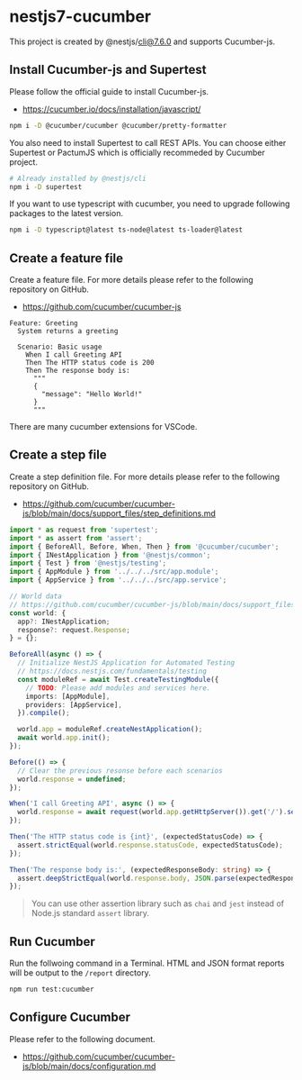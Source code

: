 # nestjs7-cucumber

This project is created by @nestjs/cli@7.6.0 and supports Cucumber-js.

## Install Cucumber-js and Supertest

Please follow the official guide to install Cucumber-js.

- <https://cucumber.io/docs/installation/javascript/>

```bash
npm i -D @cucumber/cucumber @cucumber/pretty-formatter
```

You also need to install Supertest to call REST APIs. You can choose either Supertest or PactumJS which is officially recommeded by Cucumber project.

```bash
# Already installed by @nestjs/cli
npm i -D supertest
```

If you want to use typescript with cucumber, you need to upgrade following packages to the latest version.

```bash
npm i -D typescript@latest ts-node@latest ts-loader@latest
```

## Create a feature file

Create a feature file. For more details please refer to the following repository on GitHub.

- <https://github.com/cucumber/cucumber-js>

```text
Feature: Greeting
  System returns a greeting

  Scenario: Basic usage
    When I call Greeting API
    Then The HTTP status code is 200
    Then The response body is:
      """
      {
        "message": "Hello World!"
      }
      """
```

There are many cucumber extensions for VSCode.

## Create a step file

Create a step definition file. For more details please refer to the following repository on GitHub.

- <https://github.com/cucumber/cucumber-js/blob/main/docs/support_files/step_definitions.md>

```ts
import * as request from 'supertest';
import * as assert from 'assert';
import { BeforeAll, Before, When, Then } from '@cucumber/cucumber';
import { INestApplication } from '@nestjs/common';
import { Test } from '@nestjs/testing';
import { AppModule } from '../../../src/app.module';
import { AppService } from '../../../src/app.service';

// World data
// https://github.com/cucumber/cucumber-js/blob/main/docs/support_files/world.md
const world: {
  app?: INestApplication;
  response?: request.Response;
} = {};

BeforeAll(async () => {
  // Initialize NestJS Application for Automated Testing
  // https://docs.nestjs.com/fundamentals/testing
  const moduleRef = await Test.createTestingModule({
    // TODO: Please add modules and services here.
    imports: [AppModule],
    providers: [AppService],
  }).compile();

  world.app = moduleRef.createNestApplication();
  await world.app.init();
});

Before(() => {
  // Clear the previous resonse before each scenarios
  world.response = undefined;
});

When('I call Greeting API', async () => {
  world.response = await request(world.app.getHttpServer()).get('/').send();
});

Then('The HTTP status code is {int}', (expectedStatusCode) => {
  assert.strictEqual(world.response.statusCode, expectedStatusCode);
});

Then('The response body is:', (expectedResponseBody: string) => {
  assert.deepStrictEqual(world.response.body, JSON.parse(expectedResponseBody));
});
```

> You can use other assertion library such as `chai` and `jest` instead of Node.js standard `assert` library.

## Run Cucumber

Run the follwoing command in a Terminal. HTML and JSON format reports will be output to the `/report` directory.

```bash
npm run test:cucumber
```

## Configure Cucumber

Please refer to the following document.

- <https://github.com/cucumber/cucumber-js/blob/main/docs/configuration.md>